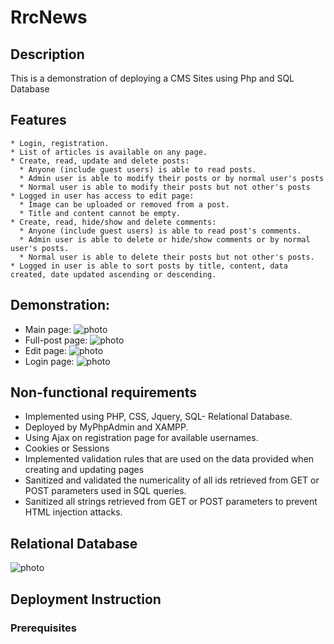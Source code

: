 # RrcNews
## Description
This is a demonstration of deploying a CMS Sites using Php and SQL Database

## Features
```
* Login, registration.
* List of articles is available on any page.
* Create, read, update and delete posts:
  * Anyone (include guest users) is able to read posts.
  * Admin user is able to modify their posts or by normal user's posts
  * Normal user is able to modify their posts but not other's posts
* Logged in user has access to edit page:
  * Image can be uploaded or removed from a post.
  * Title and content cannot be empty.
* Create, read, hide/show and delete comments:
  * Anyone (include guest users) is able to read post's comments.
  * Admin user is able to delete or hide/show comments or by normal user's posts.
  * Normal user is able to delete their posts but not other's posts.
* Logged in user is able to sort posts by title, content, data created, date updated ascending or descending.
```

## Demonstration:
* Main page: ![photo](https://github.com/jimmyvo2410/RrcNews/blob/master/doc/doc_Main.JPG)
* Full-post page: ![photo](https://github.com/jimmyvo2410/RrcNews/blob/master/doc/doc_Full.JPG)
* Edit page: ![photo](https://github.com/jimmyvo2410/RrcNews/blob/master/doc/doc_Edit.JPG)
* Login page: ![photo](https://github.com/jimmyvo2410/RrcNews/blob/master/doc/doc_Login.JPG)

## Non-functional requirements
* Implemented using PHP, CSS, Jquery, SQL- Relational Database.
* Deployed by MyPhpAdmin and XAMPP.
* Using Ajax on registration page for available usernames.
* Cookies or Sessions
* Implemented validation rules that are used on the data provided when creating and updating pages
* Sanitized and validated the numericality of all ids retrieved from GET or POST parameters used in SQL queries.
* Sanitized all strings retrieved from GET or POST parameters to prevent HTML injection attacks.

## Relational Database
![photo](https://github.com/jimmyvo2410/RrcNews/blob/master/doc/doc_ERD.png)

## Deployment Instruction
### Prerequisites

